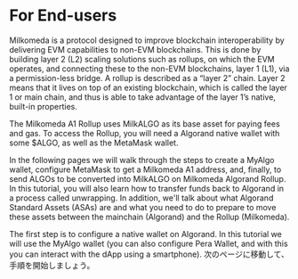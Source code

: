 # For End-users

Milkomeda is a protocol designed to improve blockchain interoperability by delivering EVM capabilities to non-EVM blockchains. This is done by building layer 2 (L2) scaling solutions such as rollups, on which the EVM operates, and connecting these to the non-EVM blockchains, layer 1 (L1), via a permission-less bridge. A rollup is described as a “layer 2” chain. Layer 2 means that it lives on top of an existing blockchain, which is called the layer 1 or main chain, and thus is able to take advantage of the layer 1’s native, built-in properties.

The Milkomeda A1 Rollup uses MilkALGO as its base asset for paying fees and gas. To access the Rollup, you will need a Algorand native wallet with some $ALGO, as well as the MetaMask wallet.

In the following pages we will walk through the steps to create a MyAlgo wallet, configure MetaMask to get a Milkomeda A1 address, and, finally, to send ALGOs to be converted into MilkALGO on Milkomeda Algorand Rollup. In this tutorial, you will also learn how to transfer funds back to Algorand in a process called unwrapping. In addition, we'll talk about what Algorand Standard Assets (ASAs) are and what you need to do to prepare to move these assets between the mainchain (Algorand) and the Rollup (Milkomeda).

The first step is to configure a native wallet on Algorand. In this tutorial we will use the MyAlgo wallet (you can also configure Pera Wallet, and with this you can interact with the dApp using a smartphone). 次のページに移動して、手順を開始しましょう。
